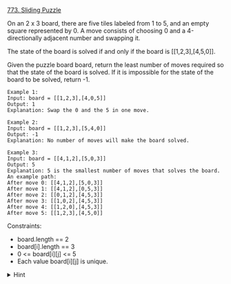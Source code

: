 [773. Sliding Puzzle](https://leetcode.com/problems/sliding-puzzle/description/)

On an 2 x 3 board, there are five tiles labeled from 1 to 5, and an empty square represented by 0. A move consists of choosing 0 and a 4-directionally adjacent number and swapping it.

The state of the board is solved if and only if the board is [[1,2,3],[4,5,0]].

Given the puzzle board board, return the least number of moves required so that the state of the board is solved. If it is impossible for the state of the board to be solved, return -1.

```
Example 1:
Input: board = [[1,2,3],[4,0,5]]
Output: 1
Explanation: Swap the 0 and the 5 in one move.

Example 2:
Input: board = [[1,2,3],[5,4,0]]
Output: -1
Explanation: No number of moves will make the board solved.

Example 3:
Input: board = [[4,1,2],[5,0,3]]
Output: 5
Explanation: 5 is the smallest number of moves that solves the board.
An example path:
After move 0: [[4,1,2],[5,0,3]]
After move 1: [[4,1,2],[0,5,3]]
After move 2: [[0,1,2],[4,5,3]]
After move 3: [[1,0,2],[4,5,3]]
After move 4: [[1,2,0],[4,5,3]]
After move 5: [[1,2,3],[4,5,0]]
```

Constraints:

- board.length == 2
- board[i].length == 3
- 0 <= board[i][j] <= 5
- Each value board[i][j] is unique.

<details>
<summary>Hint</summary>

Perform a breadth-first-search, where the nodes are the puzzle boards and edges are if two puzzle boards can be transformed into one another with one move.
</details>